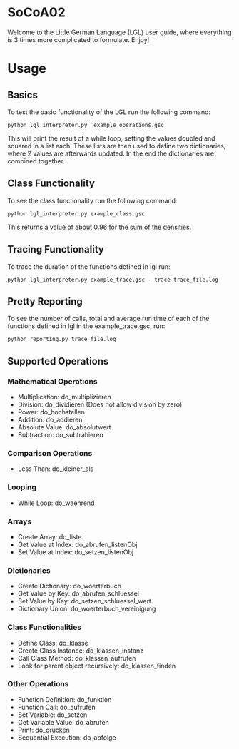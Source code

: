 # SoCoA02
Welcome to the Little German Language (LGL) user guide, where everything is 3 times more complicated to formulate. Enjoy!

# Usage
## Basics
To test the basic functionality of the LGL run the following command:
```console
python lgl_interpreter.py  example_operations.gsc
```
This will print the result of a while loop, setting the values doubled and squared in a list each. 
These lists are then used to define two dictionaries, where 2 values are afterwards updated. In the end the dictionaries are combined together.

## Class Functionality
To see the class functionality run the following command:
```console
python lgl_interpreter.py example_class.gsc 
```
This returns a value of about 0.96 for the sum of the densities.

## Tracing Functionality
To trace the duration of the functions defined in lgl run:
```console
python lgl_interpreter.py example_trace.gsc --trace trace_file.log
```

## Pretty Reporting
To see the number of calls, total and average run time of each of the functions defined in lgl in the example_trace.gsc, run:
```console
python reporting.py trace_file.log
```
## Supported Operations 
### Mathematical Operations
- Multiplication: do_multiplizieren
- Division: do_dividieren (Does not allow division by zero)
- Power: do_hochstellen
- Addition: do_addieren
- Absolute Value: do_absolutwert
- Subtraction: do_subtrahieren

### Comparison Operations
- Less Than: do_kleiner_als

### Looping
- While Loop: do_waehrend

### Arrays
- Create Array: do_liste
- Get Value at Index: do_abrufen_listenObj
- Set Value at Index: do_setzen_listenObj

### Dictionaries
- Create Dictionary: do_woerterbuch
- Get Value by Key: do_abrufen_schluessel
- Set Value by Key: do_setzen_schluessel_wert
- Dictionary Union: do_woerterbuch_vereinigung

### Class Functionalities
- Define Class: do_klasse
- Create Class Instance: do_klassen_instanz
- Call Class Method: do_klassen_aufrufen
- Look for parent object recursively: do_klassen_finden

### Other Operations
- Function Definition: do_funktion
- Function Call: do_aufrufen
- Set Variable: do_setzen
- Get Variable Value: do_abrufen
- Print: do_drucken
- Sequential Execution: do_abfolge
